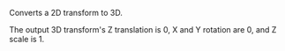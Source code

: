 Converts a 2D transform to 3D.

The output 3D transform's Z translation is 0, X and Y rotation are 0, and Z scale is 1.
